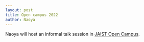 ```yaml
---
layout: post
title: Open campus 2022
author: Naoya
---
```


Naoya will host an informal talk session in [JAIST Open Campus](https://jaist.ac.jp/event/opencampus220521/).